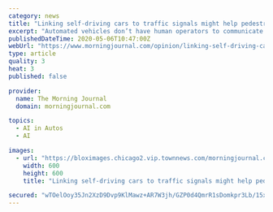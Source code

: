 ```yaml
---
category: news
title: "Linking self-driving cars to traffic signals might help pedestrians give them the green light | The Conversation"
excerpt: "Automated vehicles don’t have human operators to communicate their driving intentions to pedestrians at intersections. My team’s research on pedestrians’ perceptions of safety shows their trust of tra"
publishedDateTime: 2020-05-06T10:47:00Z
webUrl: "https://www.morningjournal.com/opinion/linking-self-driving-cars-to-traffic-signals-might-help-pedestrians-give-them-the-green-light/article_210176cf-5c7d-55a4-833a-4fda1a855f62.html"
type: article
quality: 3
heat: 3
published: false

provider:
  name: The Morning Journal
  domain: morningjournal.com

topics:
  - AI in Autos
  - AI

images:
  - url: "https://bloximages.chicago2.vip.townnews.com/morningjournal.com/content/tncms/custom/image/8934c312-7a4e-11e8-9847-c77836175c41.jpg?resize=600%2C600"
    width: 600
    height: 600
    title: "Linking self-driving cars to traffic signals might help pedestrians give them the green light | The Conversation"

secured: "wTOelOoy35Jn2XzD9Dvp9KlMawz+AR7W3jh/GZP0d4QmrR1sDomkpr3Lb/15xtl14irTGLQ6nUZFm/A8vMKooLjlBxSkgp5/ewg9rjb2WZBEIvOIHACQRIy3Ci5dmX+lhLrVNYeB09nur1X1x1Ho3Z7iw8RWSTczbKLKQJWFu2KbzFFMShK3760KyFw+dvD/7Gx3nilIJuchfT2MTwj/E4vQ4f+mLCaaUW9HxKtGbZPrpneAL10vfk7i7fH0lGCWcBAn2it/cOlm6c4kknWBode/wJvK/hsu+3qebDNW7WzLxngMV4+bzpQOc3Vpowqr;6bdPmhYcGfnYSBpxnPsvbw=="
---
```


